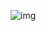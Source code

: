![img](https://dbz0423.oss-cn-nanjing.aliyuncs.com/%E5%90%8E%E7%AB%AF%E7%AC%AC%E4%B8%80%E5%91%A8%E5%AD%A6%E4%B9%A0.png)
